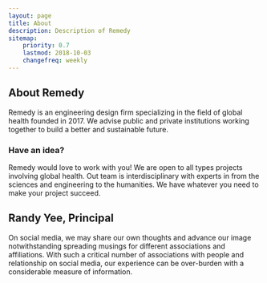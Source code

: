 ```yaml
---
layout: page
title: About
description: Description of Remedy
sitemap:
    priority: 0.7
    lastmod: 2018-10-03
    changefreq: weekly
---
```

## About Remedy

<!-- <span class="image left"><img src="{{ "/images/pic04.jpg" | absolute_url }}" alt="" /></span> -->

Remedy is an engineering design firm specializing in the field of global health founded in 2017. We advise public and private institutions working together to build a better and sustainable future.

<div class="box">
<h3>Have an idea?</h3>
  <p>
Remedy would love to work with you! We are open to all types projects involving global health. Out team is interdisciplinary with experts in from the sciences and engineering to the humanities. We have whatever you need to make your project succeed.
  </p>
</div>

<!-- <span class="image left"><img src="{{ "/images/pic05.jpg" | absolute_url }}" alt="" /></span> -->
<h2>
Randy Yee, Principal
</h2>
<p>
On social media, we may share our own thoughts and advance our image notwithstanding spreading musings for different associations and affiliations. With such a critical number of associations with people and relationship on social media, our experience can be over-burden with a considerable measure of information.
</p>
